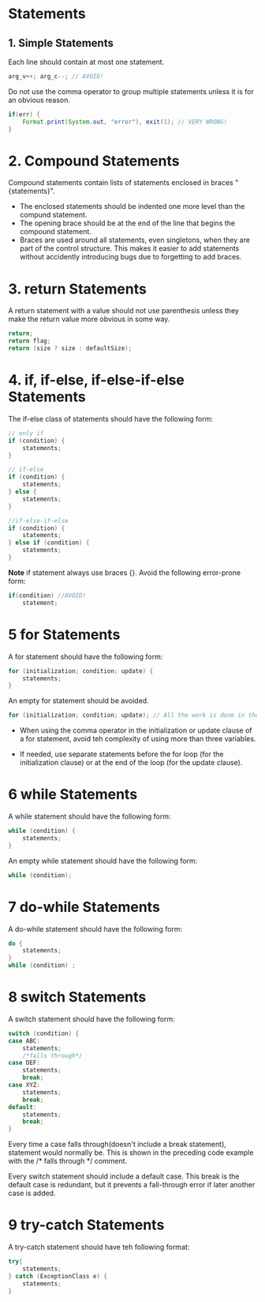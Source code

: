 # Statements
## 1. Simple Statements
Each line should contain at most one statement. 
```java
arg_v++; arg_c--; // AVOID!
```
Do not use the comma operator to group multiple statements unless it is for an obvious reason. 
```java
if(err) {
    Format.print(System.out, "error"), exit(1); // VERY WRONG!
}
```
# 2. Compound Statements
Compound statements contain lists of statements enclosed in braces "{statements}". 
- The enclosed statements should be indented one more level than the compund statement. 
- The opening brace should be at the end of the line that begins the compound statement. 
- Braces are used around all statements, even singletons, when they are part of the control structure. This makes it easier to add statements without accidently introducing bugs due to forgetting to add braces. 

# 3. return Statements
A return statement with a value should not use parenthesis unless they make the return value more obvious in some way. 
```java
return;
return flag;
return (size ? size : defaultSize); 
```

# 4. if, if-else, if-else-if-else Statements
The if-else class of statements should have the following form:
```java 
// only if
if (condition) {
    statements;
}

// if-else
if (condition) {
    statements;
} else {
    statements;
}

//if-else-if-else
if (condition) {
    statements;
} else if (condition) {
    statements;
}
```

**Note**
if statement always use braces {}. Avoid the following error-prone form:
```java
if(condition) //AVOID!   
    statement;
```

# 5 for Statements
A for statement should have the following form:
```java
for (initialization; condition; update) {
    statements;
}
```
An empty for statement should be avoided.
```java
for (initialization; condition; update); // All the work is done in the for loop parameter
```
- When using the comma operator in the initialization or update clause of a for statement, avoid teh complexity of using more than three variables. 

- If needed, use separate statements before the for loop (for the initialization clause) or at the end of the loop (for the update clause).

# 6 while Statements
A while statement should have the following form: 
```java
while (condition) {
    statements;
}
```

An empty while statement should have the following form:
```java
while (condition);
```

# 7 do-while Statements
A do-while statement should have the following form:
```java
do {
    statements;
}
while (condition) ;
```

# 8 switch Statements
A switch statement should have the following form:
```java
switch (condition) {
case ABC:
    statements;
    /*falls through*/
case DEF:
    statements;
    break;
case XYZ:
    statements;
    break;
default:
    statements;
    break;    
}
```
Every time a case falls through(doesn't include a break statement), statement would normally be. This is shown in the preceding code example with the /* falls through */ comment.

Every switch statement should include a default case. This break is the default case is redundant, but it prevents a fall-through error if later another case is added. 

# 9 try-catch Statements
A try-catch statement should have teh following format:
```java
try{
    statements;
} catch (ExceptionClass e) {
    statements;
}
```


